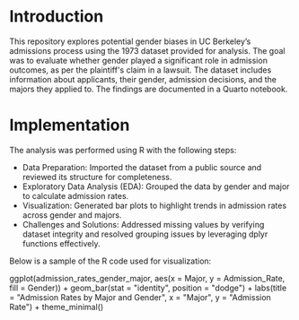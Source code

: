 # Introduction
This repository explores potential gender biases in UC Berkeley’s admissions process using the 1973 dataset provided for analysis. The goal was to evaluate whether gender played a significant role in admission outcomes, as per the plaintiff's claim in a lawsuit. The dataset includes information about applicants, their gender, admission decisions, and the majors they applied to. The findings are documented in a Quarto notebook.

# Implementation
The analysis was performed using R with the following steps:
- Data Preparation: Imported the dataset from a public source and reviewed its structure for completeness.
- Exploratory Data Analysis (EDA): Grouped the data by gender and major to calculate admission rates.
- Visualization: Generated bar plots to highlight trends in admission rates across gender and majors.
- Challenges and Solutions: Addressed missing values by verifying dataset integrity and resolved grouping issues by leveraging dplyr functions effectively.
  
Below is a sample of the R code used for visualization:

ggplot(admission_rates_gender_major, aes(x = Major, y = Admission_Rate, fill = Gender)) +
  geom_bar(stat = "identity", position = "dodge") +
  labs(title = "Admission Rates by Major and Gender", x = "Major", y = "Admission Rate") +
  theme_minimal()
